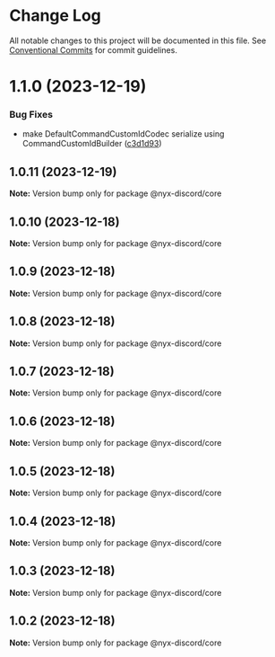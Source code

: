 # Change Log

All notable changes to this project will be documented in this file.
See [Conventional Commits](https://conventionalcommits.org) for commit guidelines.

# 1.1.0 (2023-12-19)

### Bug Fixes

- make DefaultCommandCustomIdCodec serialize using CommandCustomIdBuilder ([c3d1d93](https://github.com/nyx-discord/nyx/commit/c3d1d937447dff99bbbbcc5fe7415fbb2383f5bb))

## 1.0.11 (2023-12-19)

**Note:** Version bump only for package @nyx-discord/core

## 1.0.10 (2023-12-18)

**Note:** Version bump only for package @nyx-discord/core

## 1.0.9 (2023-12-18)

**Note:** Version bump only for package @nyx-discord/core

## 1.0.8 (2023-12-18)

**Note:** Version bump only for package @nyx-discord/core

## 1.0.7 (2023-12-18)

**Note:** Version bump only for package @nyx-discord/core

## 1.0.6 (2023-12-18)

**Note:** Version bump only for package @nyx-discord/core

## 1.0.5 (2023-12-18)

**Note:** Version bump only for package @nyx-discord/core

## 1.0.4 (2023-12-18)

**Note:** Version bump only for package @nyx-discord/core

## 1.0.3 (2023-12-18)

**Note:** Version bump only for package @nyx-discord/core

## 1.0.2 (2023-12-18)

**Note:** Version bump only for package @nyx-discord/core

